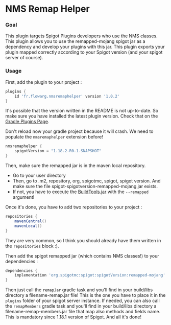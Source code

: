 # NMS Remap Helper

### Goal
This plugin targets Spigot Plugins developers who use the NMS classes.
This plugin allows you to use the remapped-mojang spigot jar as a dependency and develop your plugins with this jar.
This plugin exports your plugin mapped correctly according to your Spigot version (and your spigot server of course).

### Usage
First, add the plugin to your project :
```gradle
plugins {
    id 'fr.flowarg.nmsremaphelper' version '1.0.2'
}
```
It's possible that the version written in the README is not up-to-date. So make sure you have installed the latest plugin version.
Check that on the [Gradle Plugins Page](https://plugins.gradle.org/plugin/fr.flowarg.nmsremaphelper).

Don't reload now your gradle project because it will crash.
We need to populate the `nmsremaphelper` extension before!

```gradle
nmsremaphelper {
    spigotVersion = "1.18.2-R0.1-SNAPSHOT"
}
```
Then, make sure the remapped jar is in the maven local repository.
- Go to your user directory
- Then, go to .m2, repository, org, spigotmc, spigot, spigot version. And make sure the file spigot-spigotversion-remapped-mojang.jar exists.
- If not, you have to execute the [BuildTools.jar](https://www.spigotmc.org/wiki/buildtools/) with the `--remapped` argument!

Once it's done, you have to add two repositories to your project :
```gradle
repositories {
    mavenCentral()
    mavenLocal()
}
```
They are very common, so I think you should already have them written in the `repositories` block :).

Then add the spigot remapped jar (which contains NMS classes!) to your dependencies :
```gradle
dependencies {
    implementation 'org.spigotmc:spigot:spigotVersion:remapped-mojang'
}
```

Then just call the `remapJar` gradle task and you'll find in your build/libs directory a filename-remap.jar file! This is the one you have to place it in the `plugins` folder of your spigot server instance.
If needed, you can also call the `remapMembers` gradle task and you'll find in your build/libs directory a filename-remap-members.jar file that map also methods and fields name. This is mandatory since 1.18.1 version of Spigot.
And all it's done!